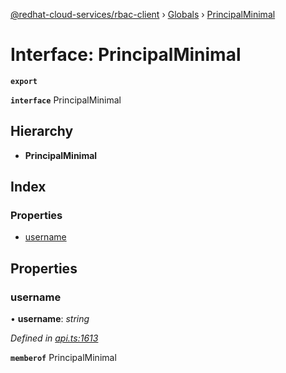[@redhat-cloud-services/rbac-client](../README.md) › [Globals](../globals.md) › [PrincipalMinimal](principalminimal.md)

# Interface: PrincipalMinimal

**`export`** 

**`interface`** PrincipalMinimal

## Hierarchy

* **PrincipalMinimal**

## Index

### Properties

* [username](principalminimal.md#username)

## Properties

###  username

• **username**: *string*

*Defined in [api.ts:1613](https://github.com/RedHatInsights/javascript-clients/blob/master/packages/rbac/api.ts#L1613)*

**`memberof`** PrincipalMinimal
